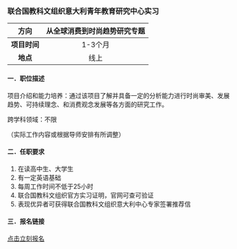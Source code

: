 ### 联合国教科文组织意大利青年教育研究中心实习


|  **方向**  | 从全球消费到时尚趋势研究专题 |
|:--------:|:------------:|
| **项目时间** |    1-3个月     |
|  **地点**  |      线上      |


#### 一．职位描述


项目介绍和能力培养：通过该项目了解并具备一定的分析能力进行时尚审美、发展趋势、可持续理念、和消费观念发展等各方面的研究工作。

跨学科领域：不限

（实际工作内容或根据导师安排有所调整）



#### 二．任职要求

1. 在读高中生、大学生
2. 有一定英语基础
3. 每周工作时间不低于25小时
4. 联合国教科文组织官方实习证明，官网可查可验证
5. 表现优异者可获得联合国教科文组织意大利中心专家签署推荐信


#### 三．报名链接
[点击立刻报名](https://ezygcyygfb.feishu.cn/share/base/form/shrcnyoWDn0NwQnTyfwrxo3XOnh)
